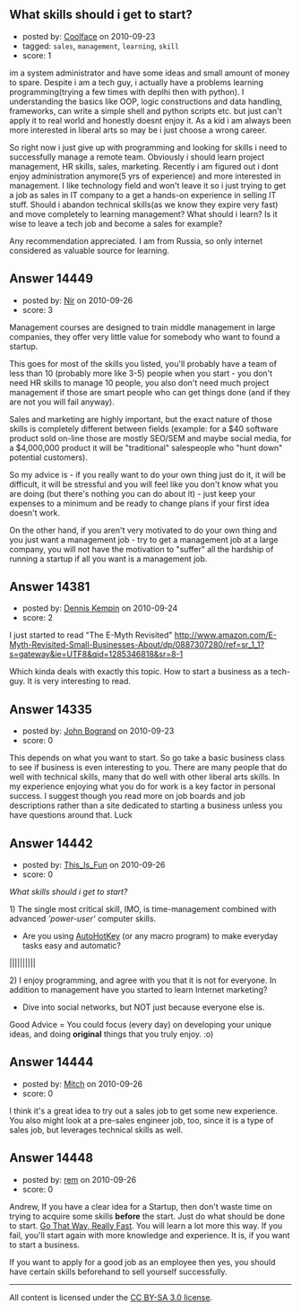## What skills should i get to start?

- posted by: [Coolface](https://stackexchange.com/users/-1/4379-coolface) on 2010-09-23
- tagged: `sales`, `management`, `learning`, `skill`
- score: 1

im a system administrator and have some ideas and small amount of money to spare.
Despite i am a tech guy, i actually have a problems learning programming(trying a few times with deplhi then with python). I understanding the basics like OOP, logic constructions and data handling, frameworks, can write a simple shell and python scripts etc. but just can't apply it to real world and honestly doesnt enjoy it. As a kid i am always been more interested in liberal arts so may be i just choose a wrong career.

So right now i just give up with programming and looking for skills i need to successfully manage a remote team. Obviously i should learn project management, HR skills, sales, marketing.
Recently i am figured out i dont enjoy administration anymore(5 yrs of experience) and more interested in management. I like technology field and won't leave it so i just trying to get a job as sales in IT company to a get a hands-on experience in selling IT stuff. Should i abandon technical skills(as we know they expire very fast) and move completely to learning management? What should i learn? Is it wise to leave a tech job and become a sales for example?

Any recommendation appreciated. I am from Russia, so only internet considered as valuable source for learning. 


## Answer 14449

- posted by: [Nir](https://stackexchange.com/users/-1/4237-nir) on 2010-09-26
- score: 3

Management courses are designed to train middle management in large companies, they offer very little value for somebody who want to found a startup.

This goes for most of the skills you listed, you'll probably have a team of less than 10 (probably more like 3-5) people when you start - you don't need HR skills to manage 10 people, you also don't need much project management if those are smart people who can get things done (and if they are not you will fail anyway).

Sales and marketing are highly important, but the exact nature of those skills is completely different between fields (example: for a $40 software product sold on-line those are mostly SEO/SEM and maybe social media, for a $4,000,000 product it will be "traditional" salespeople who "hunt down" potential customers). 

So my advice is - if you really want to do your own thing just do it, it will be difficult, it will be stressful and you will feel like you don't know what you are doing (but there's nothing you can do about it) - just keep your expenses to a minimum and be ready to change plans if your first idea doesn't work.

On the other hand, if you aren't very motivated to do your own thing and you just want a management job - try to get a management job at a large company, you will not have the motivation to "suffer" all the hardship of running a startup if all you want is a management job.




## Answer 14381

- posted by: [Dennis Kempin](https://stackexchange.com/users/-1/4414-dennis-kempin) on 2010-09-24
- score: 2

I just started to read "The E-Myth Revisited" http://www.amazon.com/E-Myth-Revisited-Small-Businesses-About/dp/0887307280/ref=sr_1_1?s=gateway&ie=UTF8&qid=1285346818&sr=8-1

Which kinda deals with exactly this topic. How to start a business as a tech-guy. It is very interesting to read.


## Answer 14335

- posted by: [John Bogrand](https://stackexchange.com/users/-1/3577-john-bogrand) on 2010-09-23
- score: 0

This depends on what you want to start.  So go take a basic business class to see if business is even interesting to you.   There are many people that do well with technical skills, many that do well with other liberal arts skills.  In my experience enjoying what you do for work is a key factor in personal success.  I suggest though you read more on job boards and job descriptions rather than a site dedicated to starting a business unless you have questions around that.
Luck



## Answer 14442

- posted by: [This_Is_Fun](https://stackexchange.com/users/-1/3591-this-is-fun) on 2010-09-26
- score: 0

<p><em>What skills should i get to start?</em></p>

<p>1) The single most critical skill, IMO, is time-management combined with advanced <em>'power-user'</em> computer skills.</p>

<ul>
<li>Are you using <a href="http://www.autohotkey.com/docs/Tutorial.htm" rel="nofollow">AutoHotKey</a> (or any macro program) to make everyday tasks easy and automatic?</li>
</ul>

<p>||||||||||</p>

<p>2) I enjoy programming, and agree with you that it is not for everyone. In addition to management have you started to learn Internet marketing?</p>

<ul>
<li>Dive into social networks, but NOT
just because everyone else is. </li>
</ul>

<p>Good Advice = You could focus (every day) on developing your unique ideas, and
   doing <strong>original</strong> things that you truly enjoy.  :o)</p>



## Answer 14444

- posted by: [Mitch](https://stackexchange.com/users/-1/747-mitch) on 2010-09-26
- score: 0

I think it's a great idea to try out a sales job to get some new experience.  You also might look at a pre-sales engineer job, too, since it is a type of sales job, but leverages technical skills as well.


## Answer 14448

- posted by: [rem](https://stackexchange.com/users/-1/2715-rem) on 2010-09-26
- score: 0

<p>Andrew, If you have a clear idea for a Startup, then don't waste time on trying to acquire some skills <strong>before</strong> the start. Just do what should be done to start. <a href="http://www.codinghorror.com/blog/2010/09/go-that-way-really-fast.html" rel="nofollow">Go That Way, Really Fast</a>. You will learn a lot more this way. If you fail, you'll start again with more knowledge and experience. It is, if you want to start a business.</p>

<p>If you want to apply for a good job as an employee then yes, you should have certain skills beforehand to sell yourself successfully.</p>




---

All content is licensed under the [CC BY-SA 3.0 license](https://creativecommons.org/licenses/by-sa/3.0/).
